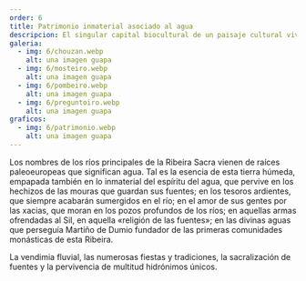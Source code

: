 ```yaml
---
order: 6
title: Patrimonio inmaterial asociado al agua
descripcion: El singular capital biocultural de un paisaje cultural vivo y el patrimonio inmaterial asociado a la cultura del agua.
galeria:
  - img: 6/chouzan.webp
    alt: una imagen guapa
  - img: 6/mosteiro.webp
    alt: una imagen guapa
  - img: 6/pombeiro.webp
    alt: una imagen guapa
  - img: 6/preguntoiro.webp
    alt: una imagen guapa
graficos:
  - img: 6/patrimonio.webp
    alt: una imagen guapa
---
```


Los nombres de los ríos principales de la Ribeira Sacra vienen de raíces paleoeuropeas que significan agua. Tal es la esencia de esta tierra húmeda, empapada también en lo inmaterial del espíritu del agua, que pervive en los hechizos de las mouras que guardan sus fuentes; en los tesoros ardientes, que siempre acabarán sumergidos en el río; en el amor de sus gentes por las xacias, que moran en los pozos profundos de los ríos; en aquellas armas ofrendadas al Sil, en aquella «religión de las fuentes»; en las divinas aguas que perseguía Martiño de Dumio fundador de las primeras comunidades monásticas de esta Ribeira.

La vendimia fluvial, las numerosas fiestas y tradiciones, la sacralización de fuentes y la pervivencia de multitud hidrónimos únicos.
